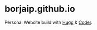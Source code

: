 # borjaip.github.io

Personal Website build with [Hugo](https://gohugo.io/) & [Coder](https://github.com/luizdepra/hugo-coder/).
